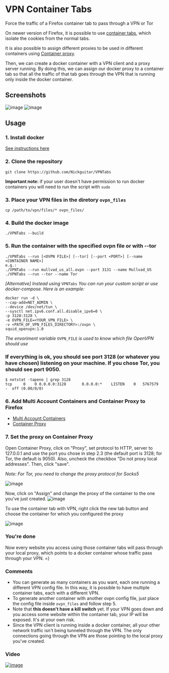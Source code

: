 # VPN Container Tabs
Force the traffic of a Firefox container tab to pass through a VPN or Tor

On newer version of Firefox, it is possible to use [container tabs](https://support.mozilla.org/en-US/kb/containers), which isolate the cookies from the normal tabs.

It is also possible to assign different proxies to be used in different containers using [Container proxy](https://addons.mozilla.org/en-US/firefox/addon/container-proxy/).

Then, we can create a docker container with a VPN client and a proxy server running. By doing this, we can assign our docker proxy to a container tab so that all the traffic of that tab goes through the VPN that is running only inside the docker container.

## Screenshots

![image](https://user-images.githubusercontent.com/3837916/137650333-093842d5-f6a0-4fe9-8f0b-769a8dbc9bdb.png)
![image](https://user-images.githubusercontent.com/3837916/137136513-26b4cd53-c8cc-4486-94e1-92d16332bdc0.png)


## Usage

### 1. Install docker
[See instructions here](https://docs.docker.com/engine/install/)

### 2. Clone the repository
```
git clone https://github.com/Nickguitar/VPNTabs
```
**Important note:** if your user doesn't have permission to run docker containers you will need to run the script with `sudo`

### 3. Place your VPN files in the diretory `ovpn_files`
```
cp /path/to/vpn/files/* ovpn_files/
```

### 4. Build the docker image
```
./VPNTabs --build
```
### 5. Run the container with the specified ovpn file or with --tor
```
./VPNTabs --run [<OVPN FILE>] [--tor] [--port <PORT>] [--name <CONTAINER NAME>]
e.g.:
./VPNTabs --run mullvad_us_all.ovpn --port 3131 --name Mullvad_US
./VPNTabs --run --tor --name Tor
```

*[Alternative] Instead using* `VPNTabs` *You can run your custom script or use docker-compose. Here is an example:*
```
docker run -d \
--cap-add=NET_ADMIN \
--device /dev/net/tun \
--sysctl net.ipv6.conf.all.disable_ipv6=0 \
-p 3128:3128 \
-e OVPN_FILE=<YOUR_VPN_FILE> \
-v <PATH_OF_VPN_FILES_DIRECTORY>:/ovpn \
squid_openvpn:1.0
```
*The envoriment variable* `OVPN_FILE` *is used to know which file OpenVPN should use*


### If everything is ok, you should see port 3128 (or whatever you have chosen) listening on your machine. If you chose Tor, you should see port 9050.
```
$ netstat -tapeno | grep 3128
tcp     0    0 0.0.0.0:3128       0.0.0.0:*    LISTEN    0   5767579  -  off (0.00/0/0)
```

### 6. Add Multi Account Containers and Container Proxy to Firefox

- [Multi Account Containers](https://addons.mozilla.org/en-US/firefox/addon/multi-account-containers/)
- [Container Proxy](https://addons.mozilla.org/en-US/firefox/addon/container-proxy/) 

### 7. Set the proxy on Container Proxy
Open Container Proxy, click on "Proxy", set protocol to HTTP, server to 127.0.0.1 and use the port you chose in step 2.3 (the default port is 3128; for Tor, the default is 9050). Also, uncheck the checkbox "Do not proxy local addresses". Then, click "save".

_Note: For Tor, you need to change the proxy protocol for Socks5_

![image](https://user-images.githubusercontent.com/3837916/136625420-925f7d61-41c1-4b41-aa41-abea137475b7.png)

Now, click on "Assign" and change the proxy of the container to the one you've just created.
![image](https://user-images.githubusercontent.com/3837916/136626051-4b05ea82-bae4-427e-875b-4b959308d6e9.png)


To use the container tab with VPN, right click the new tab button and choose the container for which you configured the proxy

![image](https://user-images.githubusercontent.com/3837916/136625934-b389fba1-db40-43a2-9066-92e1bd657555.png)


### You're done

Now every website you access using those container tabs will pass through your local proxy, which points to a docker container whose traffic pass through your VPN. =)

### Comments

- You can generate as many containers as you want, each one running a different VPN config file. In this way, it is possible to have multiple container tabs, each with a different VPN.
- To generate another container with another ovpn config file, just place the config file inside `ovpn_files` and follow step 5.
- Note that **this doesn't have a kill switch** yet. If your VPN goes down and you access some website within the container tab, your IP will be exposed. It's at your own risk.
- Since the VPN client is running inside a docker container, all your other network traffic isn't being tunneled through the VPN. The only connections going through the VPN are those pointing to the local proxy you've created.

### Video

[![image](https://user-images.githubusercontent.com/3837916/139519441-5124bb99-3460-4ef6-8959-fc3a2f2c5e6e.png)](https://www.youtube.com/watch?v=1JmR-XJ0Ug0)
